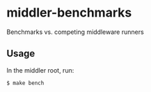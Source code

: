 middler-benchmarks
==================

Benchmarks vs. competing middleware runners

Usage
-----

In the middler root, run:

```bash
$ make bench
```
 
